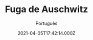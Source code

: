 ---
id: '131e140e-662c-476a-aa21-7bf4c800c5f1'
type: 'movie' # Filme, Série, Anime
title: "Fuga de Auschwitz"
synopsis: ["Após uma tentativa de escapar da SS em 1939, Kazimierz Piechowski é capturado na fronteira húngara e enviado para Auschwitz, onde seu papel é transferir cadáveres das câmaras de gás para o crematório. Depois de descobrir que um de seus amigos no campo está na lista de execução, ele promete parar por nada para impedir sua morte.",
]
originalTitle: "The Escape from Auschwitz"
date: '2021-04-05T17:42:14.000Z'
update: '2021-04-05T17:42:14.000Z'
releaseDate: '2020-03-30T03:00:00.000Z'
imdb:
  rating: '1.6' # 8.5
  id: '' # tt0470752
duration: '1h 20 Min'
trailer:
  urls: [
    '6haGeQsuzu0',
  ]
tags: ['1080p']
genre: ['Drama'] #
quality: 'WEB-DL' # BluRay, WEB-DL, HDTV, WEB-DL4K, WEB-DLe
format: 'Mkv' # MKV, MP4, TS
audio: 'Português, Inglês' # Dublado, Legendado, Dual Audio, Dub & Leg
subtitle: 'Português' # Português, inglês,
size: '3.05 GB' # 4.8 GB
audioQuality: 10
videoQuality: 10
directors: []
#  - name: 'Lana Wachowski'
#    image: ''
#  - name: 'Lilly Wachowski'
#    image: ''
cast: []
#  - name: 'Keanu Reeves'
#    image: ''
#    characterName: 'Neo'
writers: []
#  - name: ''
#    image: ''
maturityRating:
  age: '' # L , 10, 12, 14, 16, 18
  topics: [''] # Violence, Illegal drugs, Inappropriate Language, Legal Drugs, Sexual Content, Extreme Violence
###########################################
download:
  
  - url: 'magnet:?xt=urn:btih:611a02247b96d437fcda3d939d702142b6c672da&dn=LAPUMiA.Org%20-%20Fuga.de.Auschwitz.2020.1080p.WEB-DL.DD5.1.H264-DUAL&tr=udp%3a%2f%2ftracker.opentrackr.org%3a1337%2fannounce&tr=udp%3a%2f%2ftracker.openbittorrent.com%3a80%2fannounce&tr=udp%3a%2f%2ftracker.trackerfix.com%3a80%2fannounce&tr=udp%3a%2f%2ftracker.coppersurfer.tk%3a6969%2fannounce&tr=udp%3a%2f%2ftracker.leechers-paradise.org%3a6969%2fannounce&tr=udp%3a%2f%2feddie4.nl%3a6969%2fannounce&tr=udp%3a%2f%2fp4p.arenabg.com%3a1337%2fannounce&tr=udp%3a%2f%2fexplodie.org%3a6969%2fannounce&tr=udp%3a%2f%2fzer0day.ch%3a1337%2fannounce'
    resolution: '1080p' # 720p, 1080p, 4K,
    audio: 'Dual Áudio' # Dublado, Legendado, Dual Audio
    size: '' # 4.8 GB
    quality: '' # BluRay, WEB-DL
    format: '' # MKV
images:
  cover: '/assets/movies/fuga-de-auschwitz.jpg'
  background: '/assets/movies/'
---